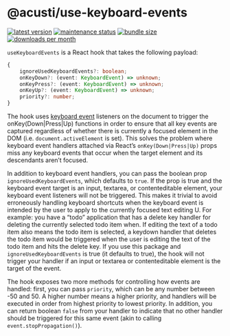# @acusti/use-keyboard-events

[![latest version](https://img.shields.io/npm/v/@acusti/use-keyboard-events?style=for-the-badge)](https://www.npmjs.com/package/@acusti/use-keyboard-events)
[![maintenance status](https://img.shields.io/npms-io/maintenance-score/@acusti/use-keyboard-events?style=for-the-badge)](https://npms.io/search?q=%40acusti%2Fuse-keyboard-events)
[![bundle size](https://img.shields.io/bundlephobia/minzip/@acusti/use-keyboard-events?style=for-the-badge)](https://bundlephobia.com/package/@acusti/use-keyboard-events)
[![downloads per month](https://img.shields.io/npm/dm/@acusti/use-keyboard-events?style=for-the-badge)](https://www.npmjs.com/package/@acusti/use-keyboard-events)

`useKeyboardEvents` is a React hook that takes the following payload:

```ts
{
    ignoreUsedKeyboardEvents?: boolean;
    onKeyDown?: (event: KeyboardEvent) => unknown;
    onKeyPress?: (event: KeyboardEvent) => unknown;
    onKeyUp?: (event: KeyboardEvent) => unknown;
    priority?: number;
}
```

The hook uses [keyboard event] listeners on the document to trigger the
onKey(Down|Press|Up) functions in order to ensure that all key events are
captured regardless of whether there is currently a focused element in the
DOM (i.e. `document.activeElement` is set). This solves the problem where
keyboard event handlers attached via React’s `onKey(Down|Press|Up)` props
miss any keyboard events that occur when the target element and its
descendants aren’t focused.

[keyboard event]:
    https://developer.mozilla.org/en-US/docs/Web/API/KeyboardEvent

In addition to keyboard event handlers, you can pass the boolean prop
`ignoreUsedKeyboardEvents`, which defaults to `true`. If the prop is true
and the keyboard event target is an input, textarea, or contenteditable
element, your keyboard event listeners will not be triggered. This makes it
trivial to avoid erroneously handling keyboard shortcuts when the keyboard
event is intended by the user to apply to the currently focused text
editing U. For example: you have a “todo” application that has a delete key
handler for deleting the currently selected todo item when. If editing the
text of a todo item also means the todo item is selected, a keydown handler
that deletes the todo item would be triggered when the user is editing the
text of the todo item and hits the delete key. If you use this package and
`ignoreUsedKeyboardEvents` is true (it defaults to true), the hook will not
trigger your handler if an input or textarea or contenteditable element is
the target of the event.

The hook exposes two more methods for controlling how events are handled:
first, you can pass `priority`, which can be any number between -50 and 50.
A higher number means a higher priority, and handlers will be executed in
order from highest priority to lowest priority. In addition, you can return
boolean `false` from your handler to indicate that no other handler should
be triggered for this same event (akin to calling
`event.stopPropagation()`).
